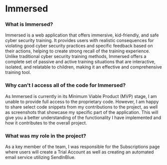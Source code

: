 <h1> Immersed </h1>
<h3>What is Immersed?</h3>
Immersed is a web application that offers immersive, kid-friendly, and safe cyber security training. It provides users with realistic consequences for violating good cyber security practices and specific feedback based on their actions, helping to create strong recall of the training experience. Unlike traditional cyber security training methods, Immersed offers a complete set of passive and active training situations that are interactive, isolated, and relatable to children, making it an effective and comprehensive training tool.

<h3>Why can't I access all of the code for Immersed?</h3>
As Immersed is currently in its Minimum Viable Product (MVP) stage, I am unable to provide full access to the proprietary code. However, I am happy to share select code snippets from my contributions to the project, as well as screenshots that showcase my specific part of the application. This will give you a better understanding of the functionality I have implemented and how it contributes to the overall project.

<h3>What was my role in the project?</h3>
As a key member of the team, I was responsible for the Subscriptions page where users will create a Trial Account as well as creating an automated email service utilizing SendInBlue.

